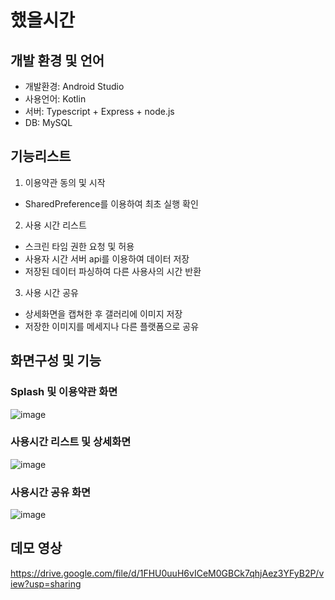 # 했을시간

## 개발 환경 및 언어
- 개발환경: Android Studio
- 사용언어: Kotlin
- 서버: Typescript + Express + node.js
- DB: MySQL

## 기능리스트
1. 이용약관 동의 및 시작
- SharedPreference를 이용하여 최초 실행 확인

2. 사용 시간 리스트
- 스크린 타임 권한 요청 및 허용
- 사용자 시간 서버 api를 이용하여 데이터 저장
- 저장된 데이터 파싱하여 다른 사용사의 시간 반환

3. 사용 시간 공유
- 상세화면을 캡쳐한 후 갤러리에 이미지 저장
- 저장한 이미지를 메세지나 다른 플랫폼으로 공유

## 화면구성 및 기능
### Splash 및 이용약관 화면
![image](https://user-images.githubusercontent.com/63103070/135752647-7fd8d4f8-f786-4009-bfdf-1bd0db649ace.png)  

### 사용시간 리스트 및 상세화면
![image](https://user-images.githubusercontent.com/63103070/135752677-9aa96905-209d-40cc-9e94-538c89af2c06.png)    

### 사용시간 공유 화면
![image](https://user-images.githubusercontent.com/63103070/135752723-9b25ac57-c57a-4e34-9735-967164f55f5b.png)  

## 데모 영상
https://drive.google.com/file/d/1FHU0uuH6vICeM0GBCk7qhjAez3YFyB2P/view?usp=sharing  
